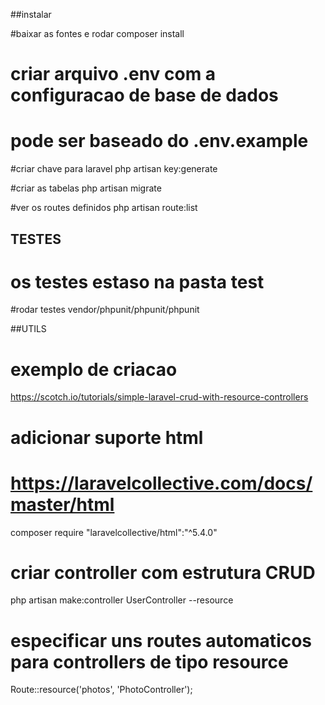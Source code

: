 
##instalar

#baixar as fontes e rodar
composer install


# criar arquivo .env com a configuracao de base de dados
# pode ser baseado do .env.example


#criar chave para laravel
php artisan key:generate

#criar as tabelas
php artisan migrate


#ver os routes definidos
php artisan route:list


## TESTES
# os testes estaso na pasta  test

#rodar testes
vendor/phpunit/phpunit/phpunit



##UTILS
# exemplo de criacao
https://scotch.io/tutorials/simple-laravel-crud-with-resource-controllers




# adicionar suporte html
# https://laravelcollective.com/docs/master/html
composer require "laravelcollective/html":"^5.4.0"
	

# criar controller com estrutura CRUD
php artisan make:controller UserController --resource

# especificar uns routes automaticos para controllers de tipo resource
Route::resource('photos', 'PhotoController');



